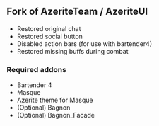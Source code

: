 ## Fork of AzeriteTeam / AzeriteUI
* Restored original chat
* Restored social button
* Disabled action bars (for use with bartender4)
* Restored missing buffs during combat

### Required addons
* Bartender 4
* Masque
* Azerite theme for Masque
* (Optional) Bagnon 
* (Optional) Bagnon_Facade

